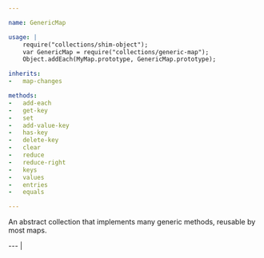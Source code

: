 ```yaml
---

name: GenericMap

usage: |
    require("collections/shim-object");
    var GenericMap = require("collections/generic-map");
    Object.addEach(MyMap.prototype, GenericMap.prototype);

inherits:
-   map-changes

methods:
-   add-each
-   get-key
-   set
-   add-value-key
-   has-key
-   delete-key
-   clear
-   reduce
-   reduce-right
-   keys
-   values
-   entries
-   equals

---
```


An abstract collection that implements many generic methods, reusable by most
maps.

--- |

